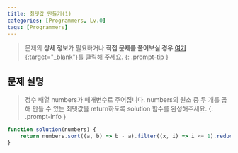 ```yaml
---
title: 최댓값 만들기(1)
categories: [Programmers, Lv.0]
tags: [Programmers]
---
```


> 문제의 **상세 정보**가 필요하거나 **직접 문제를 풀어보실 경우** [여기](https://school.programmers.co.kr/learn/courses/30/lessons/120847){:target="_blank"}를 클릭해 주세요.
{: .prompt-tip }

## 문제 설명

> 정수 배열 numbers가 매개변수로 주어집니다. numbers의 원소 중 두 개를 곱해 만들 수 있는 최댓값을 return하도록 solution 함수를 완성해주세요.
{: .prompt-info }

```js
function solution(numbers) {
    return numbers.sort((a, b) => b - a).filter((x, i) => i <= 1).reduce((a,b) => a * b)
}
```